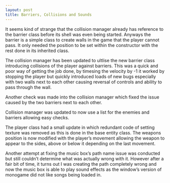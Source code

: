 ```yaml
---
layout: post
title: Barriers, Collisions and Sounds
---
```

It seems kind of strange that the collision manager already has reference to the barrier class before its shell was even being started. Anyways the barrier is a simple class to create walls in the game that the player cannot pass. It only needed the position to be set within the constructor with the rest done in its inherited class.

The collision manager has been updated to ultlise the new barrier class introducing collisions of the player against barriers. This was a quick and poor way of getting the job done, by timesing the velocity by -1 it worked by stopping the player but quickly introduced loads of new bugs especially with two walls next to each other causing reversal of controls and ability to pass through the wall.

Another check was made into the collision manager which fixed the issue caused by the two barriers next to each other.

Collision manager was updated to now use a list for the enemies and barriers allowing easy checks.

The player class had a small update in which redundant code of setting texture was removed as this is done in the base entity class. The weapons position is now modified with the player’s movement allowing the weapon to appear to the sides, above or below it depending on the last movement.

Another attempt at fixing the music box’s path name issue was conducted but still couldn’t determine what was actually wrong with it. However after a fair bit of time, it turns out I was creating the path completely wrong and now the music box is able to play sound effects as the window’s version of monogame did not like songs being loaded in.
